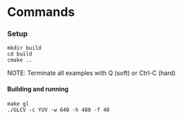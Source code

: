 # Commands

### Setup
```
mkdir build
cd build
cmake ..
```

NOTE: Terminate all examples with Q (soft) or Ctrl-C (hard)

#### Building and running
```
make gl
./GLCV -c YUV -w 640 -h 480 -f 40
```
